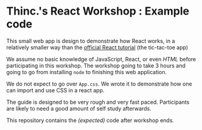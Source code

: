 # Thinc.'s React Workshop : Example code

This small web app is design to demonstrate how React works, in a relatively smaller way than the [official React tutorial](https://facebook.github.io/react/tutorial/tutorial.html) (the tic-tac-toe app)

We assume no basic knowledge of JavaScript, React, or even _HTML_ before participating in this workshop. The workshop going to take 3 hours and going to go from installing `node` to finishing this web application. 

We do not expect to go over `App.css`. We wrote it to demonstrate how one can import and use CSS in a react app.

The guide is designed to be very rough and very fast paced. Participants are likely to need a good amount of self study afterwards.

This repository contains the _(expected)_ code after workshop ends.
